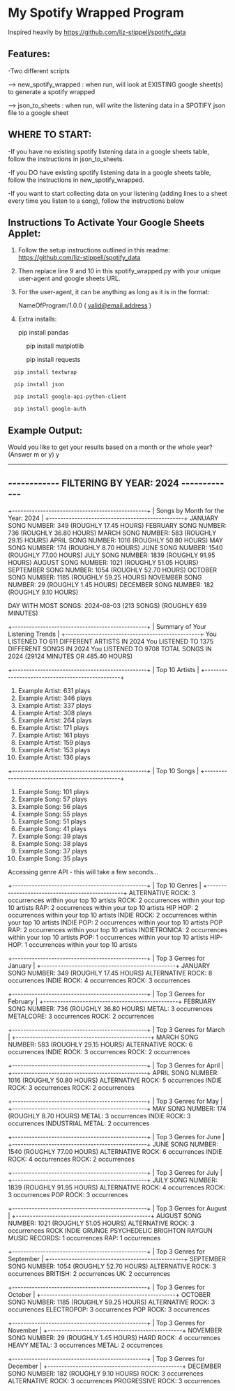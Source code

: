 # My Spotify Wrapped Program

Inspired heavily by https://github.com/liz-stippell/spotify_data

## Features:

-Two different scripts 

--> new_spotify_wrapped : when run, will look at EXISTING google sheet(s) to generate a spotify wrapped

--> json_to_sheets : when run, will write the listening data in a SPOTIFY json file to a google sheet

## WHERE TO START:

-If you have no existing spotify listening data in a google sheets table, follow the instructions in json_to_sheets. 

-If you DO have existing spotify listening data in a google sheets table, follow the instructions in new_spotify_wrapped.

-If you want to start collecting data on your listening (adding lines to a sheet every time you listen to a song), follow the instructions below 

## Instructions To Activate Your Google Sheets Applet:

1. Follow the setup instructions outlined in this readme: https://github.com/liz-stippell/spotify_data

2. Then replace line 9 and 10 in this spotify_wrapped.py with your unique user-agent and google sheets URL.

3. For the user-agent, it can be anything as long as it is in the format:

      NameOfProgram/1.0.0 ( valid@email.address )

5. Extra installs:

      pip install pandas

      pip install matplotlib
      
      pip install requests
      
      pip install textwrap
      
      pip install json

      pip install google-api-python-client 

      pip install google-auth

## Example Output:

Would you like to get your results based on a month or the whole year? (Answer m or y)
y


--------------------------------------------------
------------ FILTERING BY YEAR: 2024 -------------
--------------------------------------------------


+------------------------------------------------+
|       Songs by Month for the Year: 2024        |
+------------------------------------------------+
JANUARY SONG NUMBER: 349 (ROUGHLY 17.45 HOURS)
FEBRUARY SONG NUMBER: 736 (ROUGHLY 36.80 HOURS)
MARCH SONG NUMBER: 583 (ROUGHLY 29.15 HOURS)
APRIL SONG NUMBER: 1016 (ROUGHLY 50.80 HOURS)
MAY SONG NUMBER: 174 (ROUGHLY 8.70 HOURS)
JUNE SONG NUMBER: 1540 (ROUGHLY 77.00 HOURS)
JULY SONG NUMBER: 1839 (ROUGHLY 91.95 HOURS)
AUGUST SONG NUMBER: 1021 (ROUGHLY 51.05 HOURS)
SEPTEMBER SONG NUMBER: 1054 (ROUGHLY 52.70 HOURS)
OCTOBER SONG NUMBER: 1185 (ROUGHLY 59.25 HOURS)
NOVEMBER SONG NUMBER: 29 (ROUGHLY 1.45 HOURS)
DECEMBER SONG NUMBER: 182 (ROUGHLY 9.10 HOURS)

DAY WITH MOST SONGS: 2024-08-03 (213 SONGS) (ROUGHLY 639 MINUTES)

+------------------------------------------------+
|        Summary of Your Listening Trends        |
+------------------------------------------------+
You LISTENED TO 611 DIFFERENT ARTISTS IN 2024
You LISTENED TO 1375 DIFFERENT SONGS IN 2024
You LISTENED TO 9708 TOTAL SONGS IN 2024 (29124 MINUTES OR 485.40 HOURS)

+------------------------------------------------+
|                 Top 10 Artists                 |
+------------------------------------------------+
1. Example Artist: 631 plays
2. Example Artist: 346 plays
3. Example Artist: 337 plays
4. Example Artist: 308 plays
5. Example Artist: 264 plays
6. Example Artist: 171 plays
7. Example Artist: 161 plays
8. Example Artist: 159 plays
9. Example Artist: 153 plays
10. Example Artist: 136 plays

+------------------------------------------------+
|                  Top 10 Songs                  |
+------------------------------------------------+
1. Example Song: 101 plays
2. Example Song: 57 plays
3. Example Song: 56 plays
4. Example Song: 55 plays
5. Example Song: 51 plays
6. Example Song: 41 plays
7. Example Song: 39 plays
8. Example Song: 38 plays
9. Example Song: 37 plays
10. Example Song: 35 plays


Accessing genre API - this will take a few seconds...

+------------------------------------------------+
|                 Top 10 Genres                  |
+------------------------------------------------+
ALTERNATIVE ROCK: 3 occurrences within your top 10 artists
ROCK: 2 occurrences within your top 10 artists
RAP: 2 occurrences within your top 10 artists
HIP HOP: 2 occurrences within your top 10 artists
INDIE ROCK: 2 occurrences within your top 10 artists
INDIE POP: 2 occurrences within your top 10 artists
POP RAP: 2 occurrences within your top 10 artists
INDIETRONICA: 2 occurrences within your top 10 artists
POP: 1 occurrences within your top 10 artists
HIP-HOP: 1 occurrences within your top 10 artists

+------------------------------------------------+
|            Top 3 Genres for January            |
+------------------------------------------------+
JANUARY SONG NUMBER: 349 (ROUGHLY 17.45 HOURS)
ALTERNATIVE ROCK: 8 occurrences
INDIE ROCK: 4 occurrences
ROCK: 3 occurrences

+------------------------------------------------+
|           Top 3 Genres for February            |
+------------------------------------------------+
FEBRUARY SONG NUMBER: 736 (ROUGHLY 36.80 HOURS)
METAL: 3 occurrences
METALCORE: 3 occurrences
ROCK: 2 occurrences

+------------------------------------------------+
|             Top 3 Genres for March             |
+------------------------------------------------+
MARCH SONG NUMBER: 583 (ROUGHLY 29.15 HOURS)
ALTERNATIVE ROCK: 6 occurrences
INDIE ROCK: 3 occurrences
ROCK: 2 occurrences

+------------------------------------------------+
|             Top 3 Genres for April             |
+------------------------------------------------+
APRIL SONG NUMBER: 1016 (ROUGHLY 50.80 HOURS)
ALTERNATIVE ROCK: 5 occurrences
INDIE ROCK: 3 occurrences
ROCK: 2 occurrences

+------------------------------------------------+
|              Top 3 Genres for May              |
+------------------------------------------------+
MAY SONG NUMBER: 174 (ROUGHLY 8.70 HOURS)
METAL: 3 occurrences
INDIE ROCK: 3 occurrences
INDUSTRIAL METAL: 2 occurrences

+------------------------------------------------+
|             Top 3 Genres for June              |
+------------------------------------------------+
JUNE SONG NUMBER: 1540 (ROUGHLY 77.00 HOURS)
ALTERNATIVE ROCK: 6 occurrences
INDIE ROCK: 4 occurrences
ROCK: 2 occurrences

+------------------------------------------------+
|             Top 3 Genres for July              |
+------------------------------------------------+
JULY SONG NUMBER: 1839 (ROUGHLY 91.95 HOURS)
ALTERNATIVE ROCK: 4 occurrences
ROCK: 3 occurrences
POP ROCK: 3 occurrences

+------------------------------------------------+
|            Top 3 Genres for August             |
+------------------------------------------------+
AUGUST SONG NUMBER: 1021 (ROUGHLY 51.05 HOURS)
ALTERNATIVE ROCK: 3 occurrences
ROCK INDIE GRUNGE PSYCHEDELIC BRIGHTON RAYGUN MUSIC RECORDS: 1 occurrences
RAP: 1 occurrences

+------------------------------------------------+
|           Top 3 Genres for September           |
+------------------------------------------------+
SEPTEMBER SONG NUMBER: 1054 (ROUGHLY 52.70 HOURS)
ALTERNATIVE ROCK: 3 occurrences
BRITISH: 2 occurrences
UK: 2 occurrences

+------------------------------------------------+
|            Top 3 Genres for October            |
+------------------------------------------------+
OCTOBER SONG NUMBER: 1185 (ROUGHLY 59.25 HOURS)
ALTERNATIVE ROCK: 3 occurrences
ELECTROPOP: 3 occurrences
POP ROCK: 3 occurrences

+------------------------------------------------+
|           Top 3 Genres for November            |
+------------------------------------------------+
NOVEMBER SONG NUMBER: 29 (ROUGHLY 1.45 HOURS)
HARD ROCK: 4 occurrences
HEAVY METAL: 3 occurrences
METAL: 2 occurrences

+------------------------------------------------+
|           Top 3 Genres for December            |
+------------------------------------------------+
DECEMBER SONG NUMBER: 182 (ROUGHLY 9.10 HOURS)
ROCK: 3 occurrences
ALTERNATIVE ROCK: 3 occurrences
PROGRESSIVE ROCK: 3 occurrences